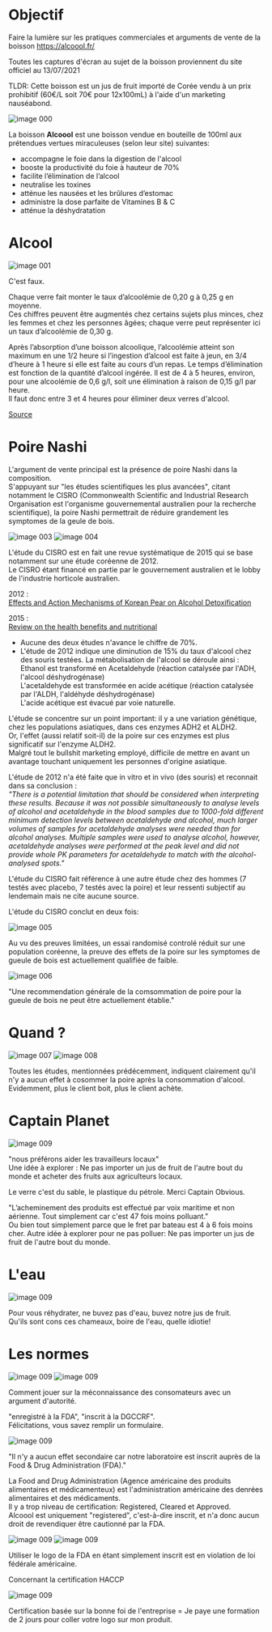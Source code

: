 # Objectif
Faire la lumière sur les pratiques commerciales et arguments de vente de la boisson https://alcoool.fr/

Toutes les captures d'écran au sujet de la boisson proviennent du site officiel au 13/07/2021

TLDR: Cette boisson est un jus de fruit importé de Corée vendu à un prix prohibitif (60€/L soit 70€ pour 12x100mL) à l'aide d'un marketing nauséabond.

![image 000](/png/00.png)

La boisson **Alcoool** est une boisson vendue en bouteille de 100ml aux prétendues vertues miraculeuses (selon leur site) suivantes:
- accompagne le foie dans la digestion de l'alcool
- booste la productivité du foie à hauteur de 70%
- facilite l’élimination de l’alcool
- neutralise les toxines
- atténue les nausées et les brûlures d’estomac
- administre la dose parfaite de Vitamines B & C
- atténue la déshydratation


# Alcool

![image 001](/png/01.png)

C'est faux.

Chaque verre fait monter le taux d’alcoolémie de 0,20 g à 0,25 g en moyenne.\
Ces chiffres peuvent être augmentés chez certains sujets plus minces, chez les femmes et chez les personnes âgées; chaque verre peut représenter ici un taux d’alcoolémie de 0,30 g.

Après l’absorption d’une boisson alcoolique, l’alcoolémie atteint son maximum en une 1/2 heure si l’ingestion d’alcool est faite à jeun, en 3/4 d’heure à 1 heure si elle est faite au cours d’un repas. Le temps d’élimination est fonction de la quantité d’alcool ingérée. Il est de 4 à 5 heures, environ, pour une alcoolémie de 0,6 g/l, soit une élimination à raison de 0,15 g/l par heure.\
Il faut donc entre 3 et 4 heures pour éliminer deux verres d'alcool.

[Source](https://www.permis-de-exploitation.com/785-l-500mg-alcool.html)

# Poire Nashi

L'argument de vente principal est la présence de poire Nashi dans la composition.\
S'appuyant sur "les études scientifiques les plus avancées", citant notamment le CISRO (Commonwealth Scientific and Industrial Research Organisation est l'organisme gouvernemental australien pour la recherche scientifique), la poire Nashi permettrait de réduire grandement les symptomes de la geule de bois.

![image 003](/png/cisro1.png)
![image 004](/png/cisro2.png)

L'étude du CISRO est en fait une revue systématique de 2015 qui se base notamment sur une étude coréenne de 2012.\
Le CISRO étant financé en partie par le gouvernement australien et le lobby de l'industrie horticole australien.

2012 : \
[Effects and Action Mechanisms of Korean Pear on Alcohol Detoxification](https://github.com/Krokodyl/alcoool/blob/main/pdf/effects%20and%20action%20mechanisms%20of%20korean%20pear%20on%20alcohol%20detoxification.pdf)

2015 : \
[Review on the health benefits and nutritional](https://github.com/Krokodyl/alcoool/blob/main/pdf/review%20on%20the%20health%20benefits%20and%20nutritional.pdf)

- Aucune des deux études n'avance le chiffre de 70%.
- L'étude de 2012 indique une diminution de 15% du taux d'alcool chez des souris testées.
La métabolisation de l'alcool se déroule ainsi :\
Ethanol est transformé en Acetaldehyde (réaction catalysée par l'ADH, l'alcool déshydrogénase)\
L'acetaldehyde est transformée en acide acétique (réaction catalysée par l'ALDH, l'aldéhyde déshydrogénase)\
L'acide acétique est évacué par voie naturelle.

L'étude se concentre sur un point important: il y a une variation génétique, chez les populations asiatiques, dans ces enzymes ADH2 et ALDH2.\
Or, l'effet (aussi relatif soit-il) de la poire sur ces enzymes est plus significatif sur l'enzyme ALDH2.\
Malgré tout le bullshit marketing employé, difficile de mettre en avant un avantage touchant uniquement les personnes d'origine asiatique.

L'étude de 2012 n'a été faite que in vitro et in vivo (des souris) et reconnait dans sa conclusion :\
*"There is a potential limitation that should be
 considered when interpreting these results. Because it
 was not possible simultaneously to analyse levels of
 alcohol and acetaldehyde in the blood samples due to
 1000-fold different minimum detection levels between
 acetaldehyde and alcohol, much larger volumes of
 samples for acetaldehyde analyses were needed than
 for alcohol analyses. Multiple samples were used to
 analyse alcohol, however, acetaldehyde analyses were
 performed at the peak level and did not provide whole
 PK parameters for acetaldehyde to match with the
 alcohol-analysed spots."*

L'étude du CISRO fait référence à une autre étude chez des hommes (7 testés avec placebo, 7 testés avec la poire) et leur ressenti subjectif au lendemain mais ne cite aucune source.

L'étude du CISRO conclut en deux fois:

![image 005](/png/conclu1.png)

Au vu des preuves limitées, un essai randomisé controlé réduit sur une population coréenne, la preuve des effets de la poire sur les symptomes de gueule de bois est actuellement qualifiée de faible.

![image 006](/png/conclu2.png)

"Une recommendation générale de la comsommation de poire pour la gueule de bois ne peut être actuellement établie."

# Quand ?

![image 007](/png/quand1.png)
![image 008](/png/quand2.png)

Toutes les études, mentionnées prédécemment, indiquent clairement qu'il n'y a aucun effet à cosommer la poire après la consommation d'alcool.\
Evidemment, plus le client boit, plus le client achète.

# Captain Planet

![image 009](/png/virtue-signaling.png)

"nous préférons aider les travailleurs locaux"\
Une idée à explorer : Ne pas importer un jus de fruit de l'autre bout du monde et acheter des fruits aux agriculteurs locaux.

Le verre c'est du sable, le plastique du pétrole. Merci Captain Obvious.

"L’acheminement des produits est effectué par voix maritime et non aérienne. Tout simplement car c'est 47 fois moins polluant."\
Ou bien tout simplement parce que le fret par bateau est 4 à 6 fois moins cher.
Autre idée à explorer pour ne pas polluer: Ne pas importer un jus de fruit de l'autre bout du monde.

# L'eau

![image 009](/png/eau1.png)

Pour vous réhydrater, ne buvez pas d'eau, buvez notre jus de fruit.\
Qu'ils sont cons ces chameaux, boire de l'eau, quelle idiotie!

# Les normes


![image 009](/png/norme.png)
![image 009](/png/norme2.png)

Comment jouer sur la méconnaissance des consomateurs avec un argument d'autorité.

"enregistré à la FDA", "inscrit à la DGCCRF".\
Félicitations, vous savez remplir un formulaire.

![image 009](/png/henri.png)

"Il n'y a aucun effet secondaire car notre laboratoire est inscrit auprès de la Food & Drug Administration (FDA)."

La Food and Drug Administration (Agence américaine des produits alimentaires et médicamenteux) est l'administration américaine des denrées alimentaires et des médicaments.\
Il y a trop niveau de certification: Registered, Cleared et Approved.\
Alcoool est uniquement "registered", c'est-à-dire inscrit, et n'a donc aucun droit de revendiquer être cautionné par la FDA.


![image 009](/png/fda1.png)
![image 009](/png/fda2.png)

Utiliser le logo de la FDA en étant simplement inscrit est en violation de loi fédérale américaine.

Concernant la certification HACCP

![image 009](/png/haccp.png)

Certification basée sur la bonne foi de l'entreprise = Je paye une formation de 2 jours pour coller votre logo sur mon produit.

